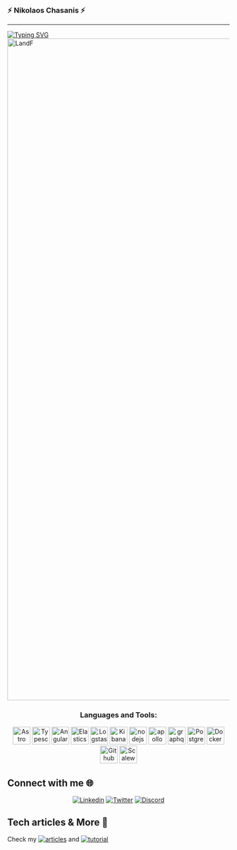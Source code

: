 ### ⚡ Nikolaos Chasanis ⚡

<hr>

<a href="https://git.io/typing-svg"><img src="https://readme-typing-svg.demolab.com?font=Libre+Baskerville&duration=4300&pause=1000&color=F7F7F7&width=435&lines=If+you+don't+define+the+problem+properly;you+cant+solve+the+problem." alt="Typing SVG" /></a>
<a href="https://nikolaoschasanis.com"> <img alt="LandF" src="https://autocomplete-assets.s3.nl-ams.scw.cloud/Github-photos/githubcover.nikolaoschasanis.com.svg" width="1500"/></a>


<h3 align="center">Languages and Tools:</h3>
<p align="center">
<a target="_blank"> <img src="https://autocomplete-assets.s3.nl-ams.scw.cloud/tech-icons/astro-icon-nikolaoschasanis.com.svg" alt="Astro" width="40" height="40"/> </a>
<a target="_blank"> <img src="https://autocomplete-assets.s3.nl-ams.scw.cloud/tech-icons/typescript-icon-nikolaoschasanis.com.svg" alt="Typescript" width="40" height="40"/> </a>
<a target="_blank"> <img src="https://autocomplete-assets.s3.nl-ams.scw.cloud/tech-icons/angular-icon-nikolaoschasanis.com.svg" alt="Angular" width="40" height="40"/> </a>
<a target="_blank"> <img src="https://autocomplete-assets.s3.nl-ams.scw.cloud/tech-icons/elasticsearch-icon-nikolaoschasanis.com.svg" alt="Elasticsearch" width="40" height="40"/> </a>
<a target="_blank"> <img src="https://autocomplete-assets.s3.nl-ams.scw.cloud/tech-icons/logstash-icon-nikolaoschasanis.com.svg" alt="Logstash" width="40" height="40"/> </a>
<a target="_blank"> <img src="https://autocomplete-assets.s3.nl-ams.scw.cloud/tech-icons/kibana-icon-nikolaoschasanis.com.svg" alt="Kibana" width="40" height="40"/> </a>
<a target="_blank"> <img src="https://autocomplete-assets.s3.nl-ams.scw.cloud/tech-icons/nodejs-icon-nikolaoschasanis.com.svg" alt="nodejs" width="40" height="40"/> </a>
<a target="_blank"> <img src="https://autocomplete-assets.s3.nl-ams.scw.cloud/tech-icons/apollo-icon-nikolaoschasanis.com.svg" alt="apollo" width="40" height="40"/> </a>
<a target="_blank"> <img src="https://autocomplete-assets.s3.nl-ams.scw.cloud/tech-icons/graphql-icon-nikolaoschasanis.com.svg" alt="graphql" width="40" height="40"/> </a>
<a target="_blank"> <img src="https://autocomplete-assets.s3.nl-ams.scw.cloud/tech-icons/postgresql-icon-nikolaoschasanis.com.svg" alt="Postgresql" width="40" height="40"/> </a>
<a target="_blank"> <img src="https://autocomplete-assets.s3.nl-ams.scw.cloud/tech-icons/docker-icon-nikolaoschasanis.com.svg" alt="Docker" width="40" height="40"/> </a>
<a target="_blank"> <img src="https://autocomplete-assets.s3.nl-ams.scw.cloud/tech-icons/github-actions-icon-nikolaoschasanis.com.svg" alt="Github Actions" width="40" height="40"></a>
<a target="_blank"> <img src="https://autocomplete-assets.s3.nl-ams.scw.cloud/tech-icons/scaleway-icon-nikolaoschasanis.com.svg" alt="Scaleway" width="40" height="40"></a>

</p>



## Connect with me 🌐
  <p align="center">
<a href="https://www.linkedin.com/in/nikolaoschasanis/"><img alt="Linkedin" src="https://img.shields.io/badge/-Nikolaos Chasanis-blue?style=flat-square&logo=Linkedin&logoColor=white src="link=https://www.linkedin.com/in/nikolaoschasanis></a>
  <a href="https://twitter.com/ChasanisNickos"><img alt="Twitter" src="https://img.shields.io/twitter/follow/ChasanisNickos.svg?style=social"></a>
   <a href="https://discord.com/invite/3eJPwbrwqB"><img alt="Discord" src="https://img.shields.io/discord/1014893038008549386?logo=Discord"></a> 

## Tech articles & More 📰
<p align=left>
Check my <a href="https://nikolaoschasanis.com/series/architecture"><img alt="articles" src="https://badgen.net/badge/icon/Articles?icon=chrome&label"></a> and <a href="https://nikolaoschasanis.com/series/tutorials"><img alt="tutorial" src="https://badgen.net/badge/icon/Tutorials?icon=chrome&label"></a>
</p>

